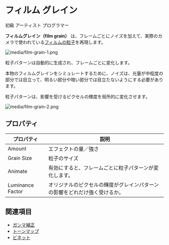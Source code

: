 # フィルム グレイン
<!--
# Film grain
-->

<span class="label label-doc-level">初級</span>
<span class="label label-doc-audience">アーティスト</span>
<span class="label label-doc-audience">プログラマー</span>
<!--
<span class="label label-doc-level">Beginner</span>
<span class="label label-doc-audience">Artist</span>
<span class="label label-doc-audience">Programmer</span>
-->

**フィルムグレイン（film grain）** は、フレームごとにノイズを加えて、実際のカメラで使われている[フィルムの粒子](https://ja.wikipedia.org/wiki/%E7%B2%92%E7%8A%B6%E6%80%A7)を再現します。
<!--
The **film grain** adds noise at each frame to simulate the grain of films used in real cameras.
-->

![media/film-grain-1.png](media/film-grain-1.png) 

粒子パターンは自動的に生成され、フレームごとに変化します。
<!--
The pattern is procedurally generated and changes at each frame.
-->

本物のフィルムグレインをシミュレートするために、ノイズは、光量が中程度の部分では目立って、明るい部分や暗い部分では目立たないようにする必要があります。
<!--
To simulate real film grain, the noise should be more visible in areas of medium light intensity, and less visible in bright or dark areas.
-->

粒子パターンは、影響を受けるピクセルの輝度を局所的に変化させます。
<!--
The pattern locally modifies the luminance of the pixels affected.
-->

![media/film-grain-2.png](media/film-grain-2.png) 

## プロパティ
<!--
## Properties
-->

| プロパティ        | 説明
| ---------------- | --------------------
| Amount           | エフェクトの量／強さ
| Grain Size       | 粒子のサイズ
| Animate          | 有効にすると、フレームごとに粒子パターンが変化します。
| Luminance Factor | オリジナルのピクセルの輝度がグレインパターンの影響をどれだけ強く受けるか。

<!--
| Property         | Description                                                                 |
| ---------------- | --------------------------------------------------------------------------- |
| Amount           | Amount/strength of the effect                                         
| Grain Size       | Size of the grain                                                     
| Animate          | When enabled, the procedural pattern changes at each frame            
| Luminance Factor | How strongly the original pixel luminance is affected by the grain pattern
-->

## 関連項目
<!--
## See also
-->

* [ガンマ補正](gamma-correction.md)
* [トーンマップ](tonemap.md)
* [ビネット](vignetting.md)

<!--
* [Gamma correction](gamma-correction.md)
* [ToneMap](tonemap.md)
* [Vignetting](vignetting.md)
-->
